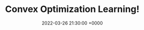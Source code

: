 ---
layout: post
title:  "Convex Optimization Learning!"
date:   2022-03-26 21:30:00 +0000
categories: jekyll update
---